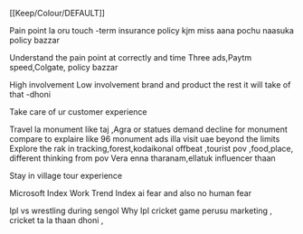 [[Keep/Colour/DEFAULT]] 

Pain point la oru touch -term insurance policy kjm miss aana pochu naasuka policy bazzar

Understand the pain point at correctly and time 
Three ads,Paytm speed,Colgate, policy bazzar



High involvement
Low involvement brand and product the rest it will take of that -dhoni



Take care of ur customer experience 

Travel la monument like taj ,Agra or statues demand decline for monument compare to explaire like 96 monument ads illa visit uae beyond the limits 
Explore the rak in tracking,forest,kodaikonal offbeat ,tourist pov ,food,place, different thinking from pov Vera enna tharanam,ellatuk influencer thaan 




Stay in village tour experience 








Microsoft Index Work Trend  Index ai fear and also no human fear 








Ipl vs wrestling during sengol
Why 
Ipl cricket game perusu marketing , cricket ta la thaan dhoni ,


